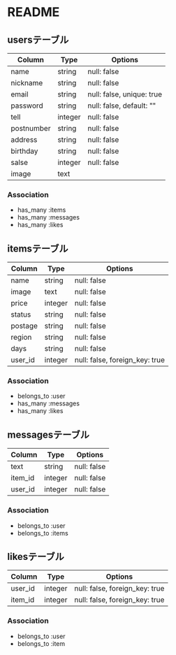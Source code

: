 # README

## usersテーブル

|Column|Type|Options|
|------|----|-------|
|name|string|null: false|
|nickname|string|null: false|
|email|string|null: false, unique: true|
|password|string|null: false, default: ""|
|tell|integer|null: false|
|postnumber|string|null: false|
|address|string|null: false|
|birthday|string|null: false|
|salse|integer|null: false|
|image|text||

### Association
- has_many :items
- has_many :messages
- has_many :likes

## itemsテーブル

|Column|Type|Options|
|------|----|-------|
|name|string|null: false|
|image|text|null: false|
|price|integer|null: false|
|status|string|null: false|
|postage|string|null: false|
|region|string|null: false|
|days|string|null: false|
|user_id|integer|null: false, foreign_key: true|

### Association
- belongs_to :user
- has_many :messages
- has_many :likes

## messagesテーブル
|Column|Type|Options|
|------|----|-------|
|text|string|null: false|
|item_id|integer|null: false|
|user_id|integer|null: false|

### Association
- belongs_to :user
- belongs_to :items

## likesテーブル
|Column|Type|Options|
|------|----|-------|
|user_id|integer|null: false, foreign_key: true|
|item_id|integer|null: false, foreign_key: true|

### Association
- belongs_to :user
- belongs_to :item